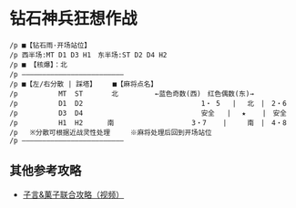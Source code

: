 # 钻石神兵狂想作战

```
/p ■【钻石雨·开场站位】
/p 西半场:MT D1 D3 H1　东半场:ST D2 D4 H2
/p ■ 【核爆】：北
/p ――――――――――――――――――――――――― 　
/p ■【左/右分散 | 踩塔】    ■【麻将点名】
/p          MT  ST       北         ←蓝色奇数(西)　红色偶数(东)→
/p          D1  D2                             1・ 5   |　 北　|　2・6
/p          D3  D4                             安全   | 　★    |　安全
/p          H1  H2      南                   3・7    |     南　|　4・8
/p   ※分散可根据近战灵性处理     ※麻将处理后回到开场站位
/p ―――――――――――――――――――――――――
```
## 其他参考攻略

* [子言&菓子联合攻略（视频）](https://www.bilibili.com/video/BV1oP4y1x7zd)